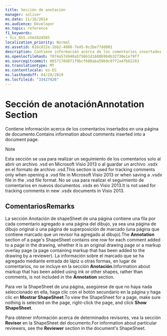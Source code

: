 ```yaml
---
title: Sección de anotación
manager: soliver
ms.date: 11/16/2014
ms.audience: Developer
ms.topic: reference
f1_keywords:
- Vis_DSS.chm1024505
localization_priority: Normal
ms.assetid: 616c822e-1bb2-4980-7e45-0c2be77dd801
description: Contiene información acerca de los comentarios insertados en una página de documento.
ms.openlocfilehash: f874a574940a5f56b1d1680b9b4b32730e1e79f7
ms.sourcegitcommit: 8657170d071f9bcf680aba50b9c07f2a4fb82283
ms.translationtype: MT
ms.contentlocale: es-ES
ms.lasthandoff: 04/28/2019
ms.locfileid: "33427426"
---
```

# <a name="annotation-section"></a><span data-ttu-id="c3e5e-103">Sección de anotación</span><span class="sxs-lookup"><span data-stu-id="c3e5e-103">Annotation Section</span></span>

<span data-ttu-id="c3e5e-104">Contiene información acerca de los comentarios insertados en una página de documento.</span><span class="sxs-lookup"><span data-stu-id="c3e5e-104">Contains information about comments inserted into a document page.</span></span> 
  
> [!NOTE]
> <span data-ttu-id="c3e5e-105">Esta sección se usa para realizar un seguimiento de los comentarios solo al abrir un archivo .vsd en Microsoft Visio 2013 o al guardar un archivo .vsdx en el formato de archivo .vsd.</span><span class="sxs-lookup"><span data-stu-id="c3e5e-105">This section is used for tracking comments only when opening a .vsd file in Microsoft Visio 2013 or when saving a .vsdx file in the .vsd file format.</span></span> <span data-ttu-id="c3e5e-106">No se usa para realizar el seguimiento de comentarios en nuevos documentos .vsdx en Visio 2013.</span><span class="sxs-lookup"><span data-stu-id="c3e5e-106">It is not used for tracking comments in new .vsdx documents in Visio 2013.</span></span> 
  
## <a name="remarks"></a><span data-ttu-id="c3e5e-107">Comentarios</span><span class="sxs-lookup"><span data-stu-id="c3e5e-107">Remarks</span></span>

<span data-ttu-id="c3e5e-108">La  sección Anotación de shapeSheet de una página contiene una fila por cada comentario agregado a una página del dibujo, ya sea una página de dibujo original o una página de superposición de marcado (una página que contiene marcado que un revisor ha agregado al dibujo).</span><span class="sxs-lookup"><span data-stu-id="c3e5e-108">The **Annotation** section of a page's ShapeSheet contains one row for each comment added to a page in the drawing, whether it is an original drawing page or a markup overlay page (a page containing markup that has been added to the drawing by a reviewer).</span></span> <span data-ttu-id="c3e5e-109">La información sobre el marcado que se ha agregado mediante entrada de lápiz u otras formas, en lugar de comentarios, no se incluye en la sección **Anotación.**</span><span class="sxs-lookup"><span data-stu-id="c3e5e-109">Information about markup that has been added using ink or other shapes, rather than comments, is not included in the **Annotation** section.</span></span> 
  
<span data-ttu-id="c3e5e-110">Para ver la ShapeSheet de una página, asegúrese de que no haya nada seleccionado en ella, haga clic con el botón secundario en la página y haga clic en **Mostrar ShapeSheet**.</span><span class="sxs-lookup"><span data-stu-id="c3e5e-110">To view the ShapeSheet for a page, make sure nothing is selected on the page, right-click the page, and click **Show ShapeSheet**.</span></span>
  
<span data-ttu-id="c3e5e-111">Para obtener información acerca de determinados revisores, vea la sección **Revisor** en la ShapeSheet del documento.</span><span class="sxs-lookup"><span data-stu-id="c3e5e-111">For information about particular reviewers, see the **Reviewer** section in the document's ShapeSheet.</span></span> 
  

